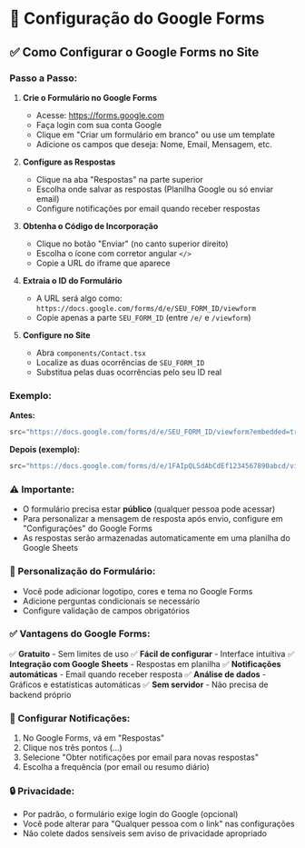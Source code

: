 # 📝 Configuração do Google Forms

## ✅ Como Configurar o Google Forms no Site

### Passo a Passo:

1. **Crie o Formulário no Google Forms**
   - Acesse: https://forms.google.com
   - Faça login com sua conta Google
   - Clique em "Criar um formulário em branco" ou use um template
   - Adicione os campos que deseja: Nome, Email, Mensagem, etc.

2. **Configure as Respostas**
   - Clique na aba "Respostas" na parte superior
   - Escolha onde salvar as respostas (Planilha Google ou só enviar email)
   - Configure notificações por email quando receber respostas

3. **Obtenha o Código de Incorporação**
   - Clique no botão "Enviar" (no canto superior direito)
   - Escolha o ícone com corretor angular `</>`
   - Copie a URL do iframe que aparece

4. **Extraia o ID do Formulário**
   - A URL será algo como: `https://docs.google.com/forms/d/e/SEU_FORM_ID/viewform`
   - Copie apenas a parte `SEU_FORM_ID` (entre `/e/` e `/viewform`)

5. **Configure no Site**
   - Abra `components/Contact.tsx`
   - Localize as duas ocorrências de `SEU_FORM_ID`
   - Substitua pelas duas ocorrências pelo seu ID real

### Exemplo:

**Antes:**
```typescript
src="https://docs.google.com/forms/d/e/SEU_FORM_ID/viewform?embedded=true"
```

**Depois (exemplo):**
```typescript
src="https://docs.google.com/forms/d/e/1FAIpQLSdAbCdEf1234567890abcd/viewform?embedded=true"
```

### ⚠️ Importante:

- O formulário precisa estar **público** (qualquer pessoa pode acessar)
- Para personalizar a mensagem de resposta após envio, configure em "Configurações" do Google Forms
- As respostas serão armazenadas automaticamente em uma planilha do Google Sheets

### 🎨 Personalização do Formulário:

- Você pode adicionar logotipo, cores e tema no Google Forms
- Adicione perguntas condicionais se necessário
- Configure validação de campos obrigatórios

### ✅ Vantagens do Google Forms:

✅ **Gratuito** - Sem limites de uso
✅ **Fácil de configurar** - Interface intuitiva
✅ **Integração com Google Sheets** - Respostas em planilha
✅ **Notificações automáticas** - Email quando receber resposta
✅ **Análise de dados** - Gráficos e estatísticas automáticas
✅ **Sem servidor** - Não precisa de backend próprio

### 📧 Configurar Notificações:

1. No Google Forms, vá em "Respostas"
2. Clique nos três pontos (...)
3. Selecione "Obter notificações por email para novas respostas"
4. Escolha a frequência (por email ou resumo diário)

### 🔒 Privacidade:

- Por padrão, o formulário exige login do Google (opcional)
- Você pode alterar para "Qualquer pessoa com o link" nas configurações
- Não colete dados sensíveis sem aviso de privacidade apropriado
